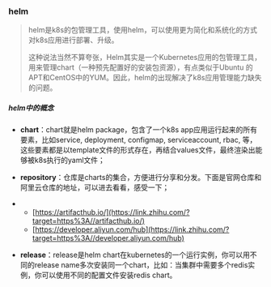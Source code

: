 ### helm

> helm是k8s的包管理工具，使用helm，可以使用更为简化和系统化的方式对k8s应用进行部署、升级。
>
> 这种说法当然不算夸张，Helm其实是一个Kubernetes应用的包管理工具，用来管理chart（一种预先配置好的安装包资源），有点类似于Ubuntu 的APT和CentOS中的YUM。因此，helm的出现解决了k8s应用管理能力缺失的问题。

##### helm中的概念

- **chart**：chart就是helm package，包含了一个k8s app应用运行起来的所有要素，比如service, deployment, configmap, serviceaccount, rbac, 等，这些要素都是以template文件的形式存在，再结合values文件，最终渲染出能够被k8s执行的yaml文件；

- **repository**：仓库是charts的集合，方便进行分享和分发。下面是官网仓库和阿里云仓库的地址，可以进去看看，感受一下；

- - [https://artifacthub.io/](https://link.zhihu.com/?target=https%3A//artifacthub.io/)
  - [https://developer.aliyun.com/hub](https://link.zhihu.com/?target=https%3A//developer.aliyun.com/hub)

- **release**：release是helm chart在kubernetes的一个运行实例，你可以用不同的release name多次安装同一个chart，比如：当集群中需要多个redis实例，你可以使用不同的配置文件安装redis chart。

